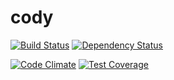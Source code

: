 # cody

[![Build Status](https://travis-ci.org/CodeFrogHub/cody.svg?branch=master)](https://travis-ci.org/CodeFrogHub/cody)
[![Dependency Status](https://gemnasium.com/CodeFrogHub/cody.svg)](https://gemnasium.com/CodeFrogHub/cody)

[![Code Climate](https://codeclimate.com/github/CodeFrogHub/cody/badges/gpa.svg)](https://codeclimate.com/github/CodeFrogHub/cody)
[![Test Coverage](https://codeclimate.com/github/CodeFrogHub/cody/badges/coverage.svg)](https://codeclimate.com/github/CodeFrogHub/cody/coverage)